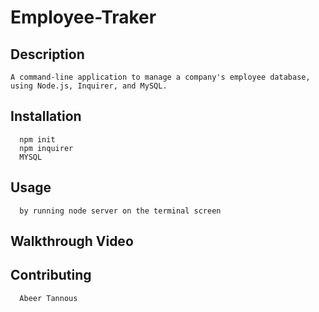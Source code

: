 # Employee-Traker

## Description  
    A command-line application to manage a company's employee database, using Node.js, Inquirer, and MySQL.
   
  ## Installation 

      npm init
      npm inquirer
      MYSQL
      

  ## Usage 

      by running node server on the terminal screen 

  ## Walkthrough Video
  
     

  ## Contributing 

      Abeer Tannous